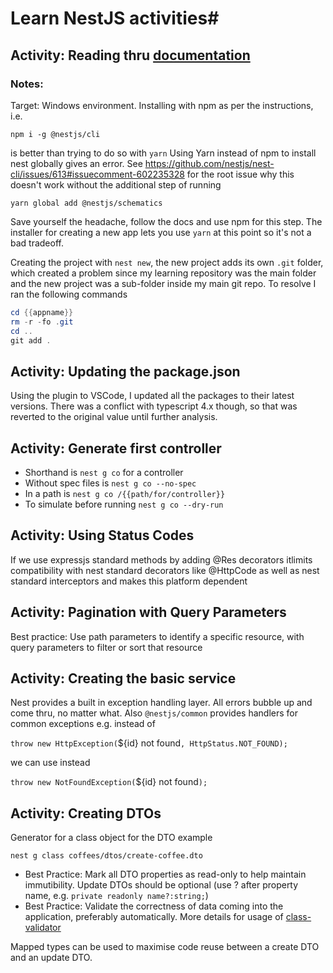 # Learn NestJS activities#

## Activity: Reading thru [documentation][1]

### Notes:
Target: Windows environment. 
Installing with npm as per the instructions, i.e.

`npm i -g @nestjs/cli`

is better than trying to do so with `yarn`
Using Yarn instead of npm to install nest globally gives an error.
See https://github.com/nestjs/nest-cli/issues/613#issuecomment-602235328 for the root issue why this doesn't work without the additional step of running

`yarn global add @nestjs/schematics`

Save yourself the headache, follow the docs and use npm for this step. The installer for creating a new app lets you use `yarn` at this point so it's not a bad tradeoff.

Creating the project with `nest new`, the new project adds its own `.git` folder, which created a problem since my learning repository was the main folder and the new project was a sub-folder inside my main git repo.
To resolve I ran the following commands

```powershell
cd {{appname}}
rm -r -fo .git
cd ..    
git add .  
```

## Activity: Updating the package.json
Using the plugin to VSCode, I updated all the packages to their latest versions.
There was a conflict with typescript 4.x though, so that was reverted to the original value until further analysis.

## Activity: Generate first controller
- Shorthand is `nest g co` for a controller
- Without spec files is `nest g co --no-spec`
- In a path is `nest g co /{{path/for/controller}}`
- To simulate before running `nest g co --dry-run`

## Activity: Using Status Codes
If we use expressjs standard methods by adding @Res decorators itlimits compatibility with nest standard decorators like @HttpCode as well as nest standard interceptors and makes this platform dependent

## Activity: Pagination with Query Parameters
Best practice: Use path parameters to identify a specific resource, with query parameters to filter or sort that resource

## Activity: Creating the basic service
Nest provides a built in exception handling layer. All errors bubble up and come thru, no matter what.
Also `@nestjs/common` provides handlers for common exceptions e.g. instead of

`throw new HttpException(`${id} not found`, HttpStatus.NOT_FOUND);`

we can use instead

`throw new NotFoundException(`${id} not found`);`

## Activity: Creating DTOs
Generator for a class object for the DTO example

`nest g class coffees/dtos/create-coffee.dto`

- Best Practice: Mark all DTO properties as read-only to help maintain immutibility. Update DTOs should be optional (use ? after property name, e.g. `private readonly name?:string;`)
- Best Practice: Validate the correctness of data coming into the application, preferably automatically. More details for usage of [class-validator][2] 

Mapped types can be used to maximise code reuse between a create DTO and an update DTO.

[1]: https://docs.nestjs.com/
[2]: https://github.com/typestack/class-validator#usage